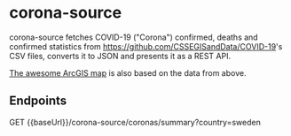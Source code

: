 # corona-source

corona-source fetches COVID-19 ("Corona") confirmed, deaths and confirmed statistics from
<https://github.com/CSSEGISandData/COVID-19>'s CSV files, converts it to JSON and
presents it as a REST API.

[The awesome ArcGIS map](https://gisanddata.maps.arcgis.com/apps/opsdashboard/index.html#/bda7594740fd40299423467b48e9ecf6) is also based on the data from above.

## Endpoints

GET {{baseUrl}}/corona-source/coronas/summary?country=sweden
